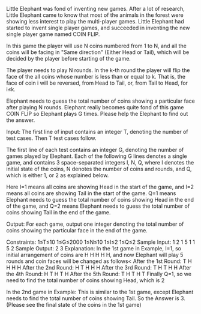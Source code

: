 Little Elephant was fond of inventing new games. After a lot of research, Little Elephant came to know that most of the animals in the forest were showing less interest to play the multi-player games. Little Elephant had started to invent single player games, and succeeded in inventing the new single player game named COIN FLIP.

In this game the player will use N coins numbered from 1 to N, and all the coins will be facing in "Same direction" (Either Head or Tail), which will be decided by the player before starting of the game.

The player needs to play N rounds. In the k-th round the player will flip the face of the all coins whose number is less than or equal to k. That is, the face of coin i will be reversed, from Head to Tail, or, from Tail to Head, for i≤k.

Elephant needs to guess the total number of coins showing a particular face after playing N rounds. Elephant really becomes quite fond of this game COIN FLIP so Elephant plays G times. Please help the Elephant to find out the answer.

Input:
The first line of input contains an integer T, denoting the number of test cases. Then T test cases follow.

The first line of each test contains an integer G, denoting the number of games played by Elephant. Each of the following G lines denotes a single game, and contains 3 space-separated integers I, N, Q, where I denotes the initial state of the coins, N denotes the number of coins and rounds, and Q, which is either 1, or 2 as explained below.

Here I=1 means all coins are showing Head in the start of the game, and I=2 means all coins are showing Tail in the start of the game. Q=1 means Elephant needs to guess the total number of coins showing Head in the end of the game, and Q=2 means Elephant needs to guess the total number of coins showing Tail in the end of the game.

Output:
For each game, output one integer denoting the total number of coins showing the particular face in the end of the game.

Constraints:
1≤T≤10
1≤G≤2000
1≤N≤10
1≤I≤2
1≤Q≤2
Sample Input:
1
2
1 5 1
1 5 2
Sample Output:
2
3
Explanation:
In the 1st game in Example, I=1, so initial arrangement of coins are H H H H H, and now Elephant will play 5 rounds and coin faces will be changed as follows< After the 1st Round: T H H H H After the 2nd Round: H T H H H After the 3rd Round: T H T H H After the 4th Round: H T H T H After the 5th Round: T H T H T Finally Q=1, so we need to find the total number of coins showing Head, which is 2

In the 2nd game in Example: This is similar to the 1st game, except Elephant needs to find the total number of coins showing Tail. So the Answer is 3. (Please see the final state of the coins in the 1st game)
